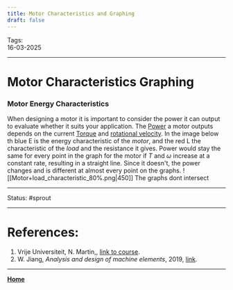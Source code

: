 ```yaml
---
title: Motor Characteristics and Graphing
draft: false
---
```

Tags:   <br>16-03-2025

---
# Motor Characteristics Graphing
### Motor Energy Characteristics
When designing a motor it is important to consider the power it can output to evaluate whether it suits your application. The [Power](Power.md) a motor outputs depends on the current [Torque](Torque.md) and [rotational velocity](rotational%20velocity).
In the image below th blue E is the energy characteristic of the _motor_, and the red L the characteristic of the _load_ and the resistance it gives. Power would stay the same for every point in the graph for the motor if $T$ and $\omega$ increase at a constant rate, resulting in a straight line. Since it doesn't, the power changes and is different at almost every point on the graphs.
![[Motor+load_characteristic_80%.png|450]] 
The graphs dont intersect 







---
Status: #sprout

---
# References:

1. Vrije Universiteit, N. Martin,, [link to course](https://canvas.utwente.nl/courses/15351/modules/77332).
2. W. Jiang, _Analysis and design of machine elements_, 2019, [link](https://ut.on.worldcat.org/oclc/1084505954).
---
__[Home](!%20Machine%20Elements%20Overview.md)__